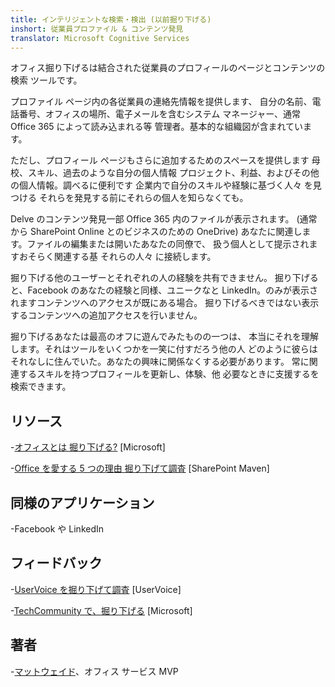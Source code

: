 ```yaml
---
title: インテリジェントな検索・検出 (以前掘り下げる)
inshort: 従業員プロファイル & コンテンツ発見
translator: Microsoft Cognitive Services
---
```


オフィス掘り下げるは結合された従業員のプロフィールのページとコンテンツの検索
ツールです。

プロファイル ページ内の各従業員の連絡先情報を提供します、
自分の名前、電話番号、オフィスの場所、電子メールを含むシステム
マネージャー、通常 Office 365 によって読み込まれる等
管理者。基本的な組織図が含まれています。

ただし、プロフィール ページもさらに追加するためのスペースを提供します
母校、スキル、過去のような自分の個人情報
プロジェクト、利益、およびその他の個人情報。調べるに便利です
企業内で自分のスキルや経験に基づく人々 を見つける
それらを発見する前にそれらの個人を知らなくても。

Delve のコンテンツ発見一部 Office 365 内のファイルが表示されます。
(通常から SharePoint Online とのビジネスのための OneDrive)
あなたに関連します。ファイルの編集または開いたあなたの同僚で、
扱う個人として提示されますおそらく関連する基
それらの人々 に接続します。

掘り下げる他のユーザーとそれぞれの人の経験を共有できません。
掘り下げると、Facebook のあなたの経験と同様、ユニークなと
LinkedIn。のみが表示されますコンテンツへのアクセスが既にある場合。
掘り下げるべきではない表示するコンテンツへの追加アクセスを行いません。

掘り下げるあなたは最高のオフに遊んでみたものの一つは、
本当にそれを理解します。それはツールをいくつかを一笑に付すだろう他の人
どのように彼らはそれなしに住んでいた。あなたの興味に関係なくする必要があります。
常に関連するスキルを持つプロフィールを更新し、体験、他
必要なときに支援するを検索できます。

リソース
---------

-[オフィスとは
掘り下げる?](https://support.office.com/en-us/article/What-is-Office-Delve-1315665a-c6af-4409-a28d-49f8916878ca)
\[Microsoft\]

-[Office を愛する 5 つの理由
掘り下げて調査](https://sharepointmaven.com/5-reasons-love-new-office-365-delve/)
\[SharePoint Maven\]

同様のアプリケーション
--------------------

-Facebook や LinkedIn

フィードバック
---------

-[UserVoice を掘り下げて調査](https://office365.uservoice.com/forums/273487-delve)
\[UserVoice\]

-[TechCommunity で、掘り下げる](https://techcommunity.microsoft.com/t5/Delve/ct-p/OfficeDelve)
\[Microsoft\]

著者
---------

-[マットウェイド](https://www.linkedin.com/in/thatmattwade/)、オフィス サービス MVP


